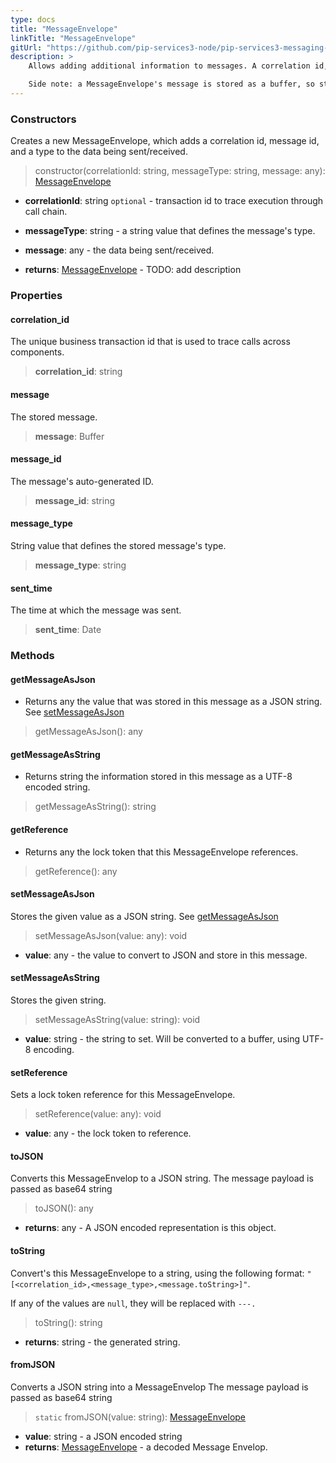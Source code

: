 ```yaml
---
type: docs
title: "MessageEnvelope"
linkTitle: "MessageEnvelope"
gitUrl: "https://github.com/pip-services3-node/pip-services3-messaging-node"
description: >
    Allows adding additional information to messages. A correlation id, message id, and a message type are added to the data being sent/received. Additionally, a MessageEnvelope can reference a lock token.

    Side note: a MessageEnvelope's message is stored as a buffer, so strings are converted using utf8 conversions.
---
```


### Constructors
Creates a new MessageEnvelope, which adds a correlation id, message id, and a type to the data being sent/received.

> constructor(correlationId: string, messageType: string, message: any): [MessageEnvelope]()

- **correlationId**: string `optional` - transaction id to trace execution through call chain.
- **messageType**: string - a string value that defines the message's type.
- **message**: any - the data being sent/received.

- **returns**: [MessageEnvelope]() - TODO: add description

### Properties

<span class="hide-title-link">

#### correlation_id
The unique business transaction id that is used to trace calls across components.

> **correlation_id**: string

#### message
The stored message.

> **message**: Buffer

#### message_id
The message's auto-generated ID.

> **message_id**: string

#### message_type
String value that defines the stored message's type.

> **message_type**: string

#### sent_time
The time at which the message was sent.

> **sent_time**: Date

</span>

### Methods

#### getMessageAsJson
- Returns any the value that was stored in this message as a JSON string.
See [setMessageAsJson](#setMessageAsJson)

> getMessageAsJson(): any

#### getMessageAsString
- Returns string the information stored in this message as a UTF-8 encoded string.

> getMessageAsString(): string

#### getReference
- Returns any the lock token that this MessageEnvelope references.

> getReference(): any

#### setMessageAsJson
Stores the given value as a JSON string.
See [getMessageAsJson](#getMessageAsJson)

> setMessageAsJson(value: any): void

- **value**: any -  the value to convert to JSON and store in this message.

#### setMessageAsString
Stores the given string.

> setMessageAsString(value: string): void

- **value**: string - the string to set. Will be converted to a buffer, using UTF-8 encoding.

#### setReference
Sets a lock token reference for this MessageEnvelope.

> setReference(value: any): void

- **value**: any - the lock token to reference.

#### toJSON
Converts this MessageEnvelop to a JSON string. The message payload is passed as base64 string

> toJSON(): any

- **returns**: any - A JSON encoded representation is this object.

#### toString
Convert's this MessageEnvelope to a string, using the following format:
`"[<correlation_id>,<message_type>,<message.toString>]"`.

If any of the values are `null`, they will be replaced with `---.`

> toString(): string

- **returns**: string - the generated string.

#### fromJSON
Converts a JSON string into a MessageEnvelop The message payload is passed as base64 string

> `static` fromJSON(value: string): [MessageEnvelope]()

- **value**: string - a JSON encoded string
- **returns**: [MessageEnvelope]() - a decoded Message Envelop.

